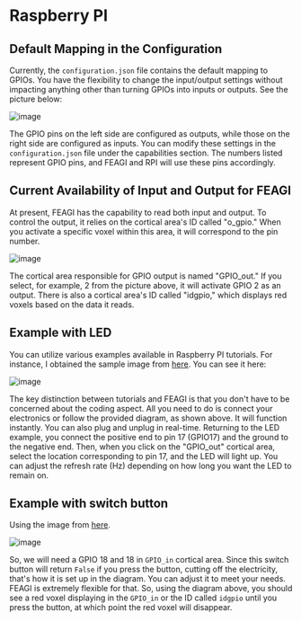 # Raspberry PI 
## Default Mapping in the Configuration
Currently, the `configuration.json` file contains the default mapping to GPIOs. You have the 
flexibility to change the input/output settings without impacting anything other than turning 
GPIOs into inputs or outputs. See the picture below:

![image](_static/GPIO.png)


The GPIO pins on the left side are configured as outputs, while those on the right side are configured as inputs. You can modify these settings in the `configuration.json` file under the capabilities section. The numbers listed represent GPIO pins, and FEAGI and RPI will use these pins accordingly.

## Current Availability of Input and Output for FEAGI
At present, FEAGI has the capability to read both input and output. To control the output, it 
relies on the cortical area's ID called "o_gpio." When you activate a specific voxel within this 
area,
it will correspond to the pin number.

![image](_static/pins.png)

The cortical area responsible for GPIO output is named "GPIO_out." If you select, for example, 2 
from the picture above, it will activate GPIO 2 as an output. There is also a cortical area's ID 
called "idgpio," which displays red voxels based on the data it reads.

## Example with LED
You can utilize various examples available in Raspberry PI tutorials. For instance, I obtained the sample image from [here](https://projects.drogon.net/raspberry-pi/gpio-examples/tux-crossing/gpio-examples-1-a-single-led/). You can see it here:

![image](_static/led_sample.jpg)

The key distinction between tutorials and FEAGI is that you don't have to be concerned about the coding aspect. 
All you need to do is connect your electronics or follow the provided diagram, as shown above. 
It will function instantly. You can also plug and unplug in real-time. 
Returning to the LED example, you connect the positive end to pin 17 (GPIO17) and the ground to the negative end. 
Then, when you click on the "GPIO_out" cortical area, select the location corresponding to pin 17, and the LED will light up. 
You can adjust the refresh rate (Hz) depending on how long you want the LED to remain on.

## Example with switch button

Using the image from [here](http://razzpisampler.oreilly.com/ch07.html).

![image](_static/switch_button.png)

So, we will need a GPIO 18 and 18 in `GPIO_in` cortical area. Since this switch button will return 
`False` if you press the button, 
cutting off the electricity, that's how it is set up in the diagram. You can adjust it to meet your needs. 
FEAGI is extremely flexible for that. 
So, using the diagram above, you should see a red voxel displaying in the `GPIO_in` or the ID 
called `idgpio` until you press the button, at which point the red voxel will disappear.